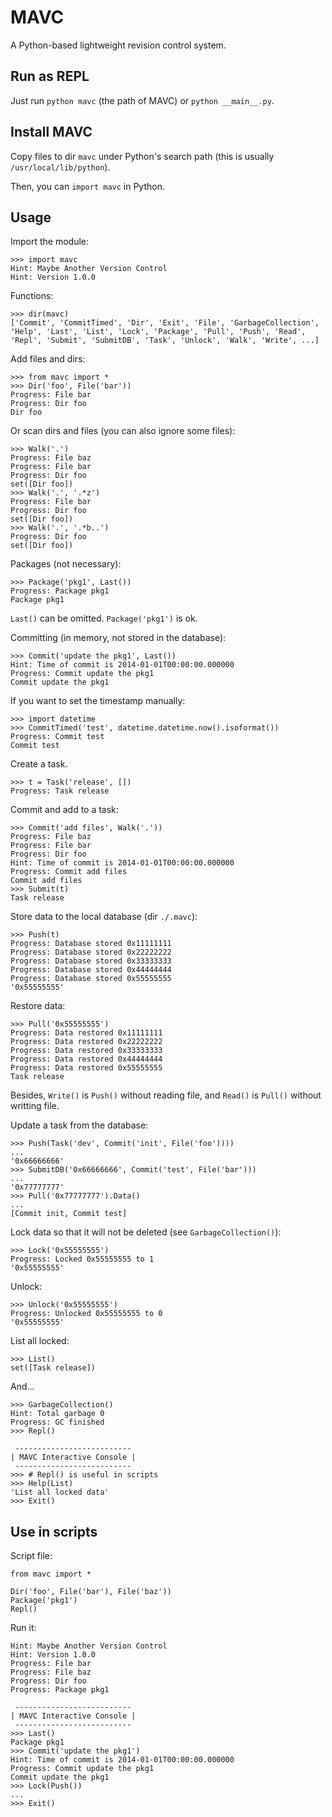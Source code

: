 MAVC
====

A Python-based lightweight revision control system.

Run as REPL
----

Just run `python mavc` (the path of MAVC) or `python __main__.py`.

Install MAVC
----

Copy files to dir `mavc` under Python's search path (this is usually `/usr/local/lib/python`).

Then, you can `import mavc` in Python.

Usage
----

Import the module:

    >>> import mavc
    Hint: Maybe Another Version Control
    Hint: Version 1.0.0

Functions:

    >>> dir(mavc)
    ['Commit', 'CommitTimed', 'Dir', 'Exit', 'File', 'GarbageCollection', 'Help', 'Last', 'List', 'Lock', 'Package', 'Pull', 'Push', 'Read', 'Repl', 'Submit', 'SubmitDB', 'Task', 'Unlock', 'Walk', 'Write', ...]

Add files and dirs:

    >>> from mavc import *
    >>> Dir('foo', File('bar'))
    Progress: File bar
    Progress: Dir foo
    Dir foo

Or scan dirs and files (you can also ignore some files):

    >>> Walk('.')
    Progress: File baz
    Progress: File bar
    Progress: Dir foo
    set([Dir foo])
    >>> Walk('.', '.*z')
    Progress: File bar
    Progress: Dir foo
    set([Dir foo])
    >>> Walk('.', '.*b..')
    Progress: Dir foo
    set([Dir foo])

Packages (not necessary):

    >>> Package('pkg1', Last())
    Progress: Package pkg1
    Package pkg1

`Last()` can be omitted. `Package('pkg1')` is ok.

Committing (in memory, not stored in the database):

    >>> Commit('update the pkg1', Last())
    Hint: Time of commit is 2014-01-01T00:00:00.000000
    Progress: Commit update the pkg1
    Commit update the pkg1

If you want to set the timestamp manually:

    >>> import datetime
    >>> CommitTimed('test', datetime.datetime.now().isoformat())
    Progress: Commit test
    Commit test

Create a task.

    >>> t = Task('release', [])
    Progress: Task release

Commit and add to a task:

    >>> Commit('add files', Walk('.'))
    Progress: File baz
    Progress: File bar
    Progress: Dir foo
    Hint: Time of commit is 2014-01-01T00:00:00.000000
    Progress: Commit add files
    Commit add files
    >>> Submit(t)
    Task release

Store data to the local database (dir `./.mavc`):

    >>> Push(t)
    Progress: Database stored 0x11111111
    Progress: Database stored 0x22222222
    Progress: Database stored 0x33333333
    Progress: Database stored 0x44444444
    Progress: Database stored 0x55555555
    '0x55555555'

Restore data:

    >>> Pull('0x55555555')
    Progress: Data restored 0x11111111
    Progress: Data restored 0x22222222
    Progress: Data restored 0x33333333
    Progress: Data restored 0x44444444
    Progress: Data restored 0x55555555
    Task release

Besides, `Write()` is `Push()` without reading file, and `Read()` is `Pull()` without writting file.

Update a task from the database:

    >>> Push(Task('dev', Commit('init', File('foo'))))
    ...
    '0x66666666'
    >>> SubmitDB('0x66666666', Commit('test', File('bar')))
    ...
    '0x77777777'
    >>> Pull('0x77777777').Data()
    ...
    [Commit init, Commit test]

Lock data so that it will not be deleted (see `GarbageCollection()`):

    >>> Lock('0x55555555')
    Progress: Locked 0x55555555 to 1
    '0x55555555'

Unlock:

    >>> Unlock('0x55555555')
    Progress: Unlocked 0x55555555 to 0
    '0x55555555'

List all locked:

    >>> List()
    set([Task release])

And...

    >>> GarbageCollection()
    Hint: Total garbage 0
    Progress: GC finished
    >>> Repl()
    
     --------------------------
    | MAVC Interactive Console |
     --------------------------
    >>> # Repl() is useful in scripts
    >>> Help(List)
    'List all locked data'
    >>> Exit()

Use in scripts
----

Script file:

    from mavc import *
    
    Dir('foo', File('bar'), File('baz'))
    Package('pkg1')
    Repl()

Run it:

    Hint: Maybe Another Version Control
    Hint: Version 1.0.0
    Progress: File bar
    Progress: File baz
    Progress: Dir foo
    Progress: Package pkg1
    
     --------------------------
    | MAVC Interactive Console |
     --------------------------
    >>> Last()
    Package pkg1
    >>> Commit('update the pkg1')
    Hint: Time of commit is 2014-01-01T00:00:00.000000
    Progress: Commit update the pkg1
    Commit update the pkg1
    >>> Lock(Push())
    ...
    >>> Exit()
